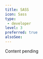 ```yaml
---
title: SASS
icon: Sass
type:
 - developer
level: 3
preferred: true
alsoSee:
---
```


Content pending
